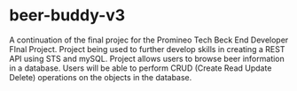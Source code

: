 # beer-buddy-v3
A continuation of the final projec for the Promineo Tech Beck End Developer FInal Project. Project being used to further develop skills in creating a REST API using STS and mySQL. Project allows users to browse beer information in a database. Users will be able to perform CRUD (Create Read Update Delete) operations on the objects in the database. 
